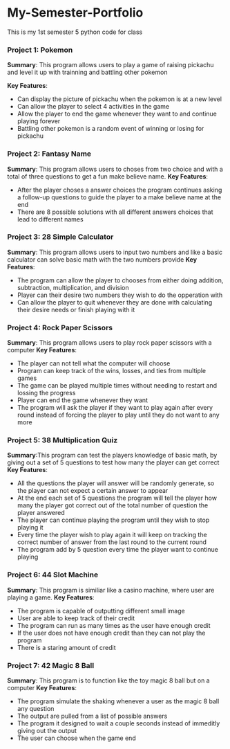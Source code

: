 # My-Semester-Portfolio
This is my 1st semester 5 python code for class

### Project 1: Pokemon
**Summary**: This program allows users to play a game of raising pickachu and level it up with trainning and battling other pokemon

**Key Features**: 
- Can display the picture of pickachu when the pokemon is at a new level
- Can allow the player to select 4 activities in the game
- Allow the player to end the game whenever they want to and continue playing forever
- Battling other pokemon is a random event of winning or losing for pickachu

### Project 2: Fantasy Name  
**Summary**: This program allows users to choses from two choice and with a total of three questions to get a fun make believe name.
**Key Features**: 
- After the player choses a answer choices the program continues asking a follow-up questions to guide the player to a make believe name at the end
- There are 8 possible solutions with all different answers choices that lead to different names

### Project 3: 28 Simple Calculator 
**Summary**: This program allows users to input two numbers and like a basic calculator can solve basic math with the two numbers provide
**Key Features**: 
- The program can allow the player to chooses from either doing addition, subtraction, multiplication, and division
- Player can their desire two numbers they wish to do the opperation with
- Can allow the player to quit whenever they are done with calculating their desire needs or finish playing with it

### Project 4: Rock Paper Scissors
**Summary**: This program allows users to play rock paper scissors with a computer
**Key Features**: 
- The player can not tell what the computer will choose
- Program can keep track of the wins, losses, and ties from multiple games
- The game can be played multiple times without needing to restart and lossing the progress
- Player can end the game whenever they want
- The program will ask the player if they want to play again after every round instead of forcing the player to play until they do not want to any more
  
### Project 5: 38 Multiplication Quiz
**Summary**:This program can test the players knowledge of basic math, by giving out a set of 5 questions to test how many the player can get correct
**Key Features**: 
- All the questions the player will answer will be randomly generate, so the player can not expect a certain answer to appear
- At the end each set of 5 questions the program will tell the player how many the player got correct out of the total number of question the player answered
- The player can continue playing the program until they wish to stop playing it
- Every time the player wish to play again it will keep on tracking the correct number of answer from the last round to the current round
- The program add by 5 question every time the player want to continue playing

### Project 6: 44 Slot Machine
**Summary**: This program is similiar like a casino machine, where user are playing a game.
**Key Features**: 
- The program is capable of outputting different small image
- User are able to keep track of their credit
- The program can run as many times as the user have enough credit
- If the user does not have enough credit than they can not play the program
- There is a staring amount of credit

### Project 7: 42 Magic 8 Ball
**Summary**: This program is to function like the toy magic 8 ball but on a computer
**Key Features**: 
- The program simulate the shaking whenever a user as the magic 8 ball any question
- The output are pulled from a list of possible answers
- The program it designed to wait a couple seconds instead of immeditly giving out the output
- The user can choose when the game end
